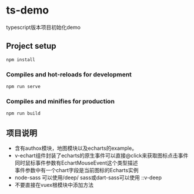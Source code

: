 # ts-demo

typescript版本项目初始化demo

## Project setup
```
npm install
```
### Compiles and hot-reloads for development
```
npm run serve
```
### Compiles and minifies for production
```
npm run build
```
## 项目说明
* 含有authox模块，地图模块以及echarts的example。  
* v-echart组件封装了echarts的原生事件可以直接@click来获取图标点击事件   
同时鼠标事件参数有EchartMouseEvent这个类型描述  
事件参数中有一个chart字段是当前图标的Echarts实例  
* node-sass 可以使用/deep/ sass或dart-sass可以使用 ::v-deep  
* 不要直接在vuex根模块中添加方法
